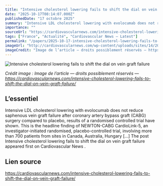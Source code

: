 ```yaml
---
title: "Intensive cholesterol lowering fails to shift the dial on vein graft failure"
date: "2025-10-17T08:14:07.000Z"
publishedDate: "17 octobre 2025"
summary: "Intensive LDL cholesterol lowering with evolocumab does not reduce saphenous vein graft failure after coronary artery bypass graft (CABG) surgery compared to placebo, results of a randomised controlled trial have shown. This is the headline finding of NEWTON-CABG CardioLink-5, an investigator-initiated randomised, placebo-controlled trial, involving more than 700 patients from sites in Canada, Australia, Hungary [&#8230;] The post Intensive cholesterol lowering fails to shift the dial on vein graft failure appeared first on Cardiovascular News ."
importance: ""
sourceUrl: "https://cardiovascularnews.com/intensive-cholesterol-lowering-fails-to-shift-the-dial-on-vein-graft-failure/"
tags: ["France", "Actualité", "Cardiovascular News — Latest"]
permalink: "/papers/2025-10-17-intensive-cholesterol-lowering-fails-to-shift-the-dial-on-vein-graft-failure"
imageUrl: "http://cardiovascularnews.com/wp-content/uploads/sites/14/2025/10/IMG_5213-scaled.jpg"
imageCredit: "Image de l’article — droits possiblement réservés — https://cardiovascularnews.com/intensive-cholesterol-lowering-fails-to-shift-the-dial-on-vein-graft-failure/"
---
```


![Intensive cholesterol lowering fails to shift the dial on vein graft failure](http://cardiovascularnews.com/wp-content/uploads/sites/14/2025/10/IMG_5213-scaled.jpg)

*Crédit image : Image de l’article — droits possiblement réservés — https://cardiovascularnews.com/intensive-cholesterol-lowering-fails-to-shift-the-dial-on-vein-graft-failure/*

## L’essentiel

Intensive LDL cholesterol lowering with evolocumab does not reduce saphenous vein graft failure after coronary artery bypass graft (CABG) surgery compared to placebo, results of a randomised controlled trial have shown. This is the headline finding of NEWTON-CABG CardioLink-5, an investigator-initiated randomised, placebo-controlled trial, involving more than 700 patients from sites in Canada, Australia, Hungary [&#8230;] The post Intensive cholesterol lowering fails to shift the dial on vein graft failure appeared first on Cardiovascular News .

## Lien source

https://cardiovascularnews.com/intensive-cholesterol-lowering-fails-to-shift-the-dial-on-vein-graft-failure/
